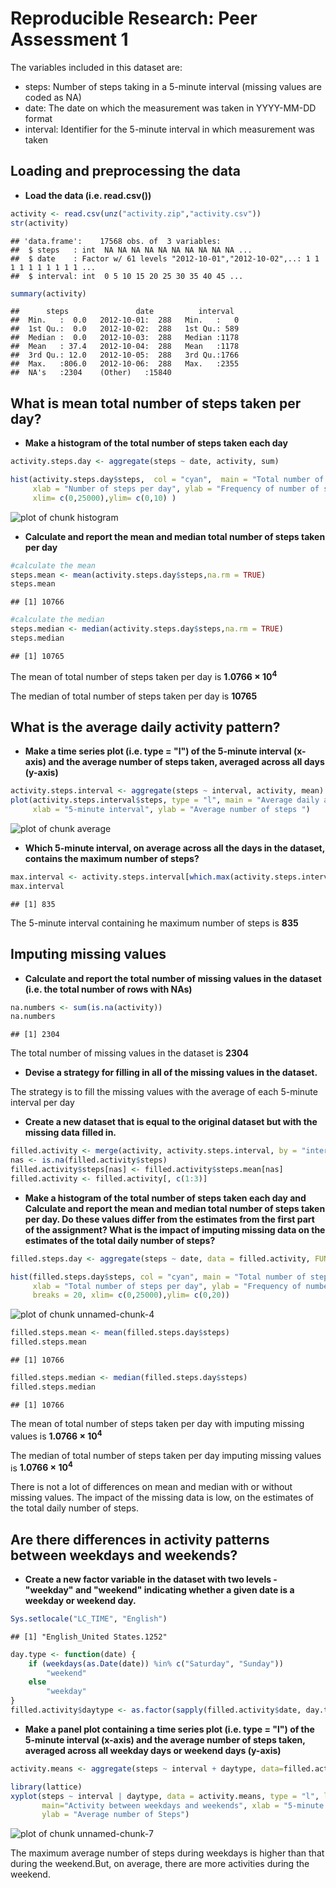 # Reproducible Research: Peer Assessment 1

The variables included in this dataset are:

* steps: Number of steps taking in a 5-minute interval (missing values are coded as NA)
* date: The date on which the measurement was taken in YYYY-MM-DD format
* interval: Identifier for the 5-minute interval in which measurement was taken


## Loading and preprocessing the data


* **Load the data (i.e. read.csv())**


```r
activity <- read.csv(unz("activity.zip","activity.csv"))
str(activity)
```

```
## 'data.frame':	17568 obs. of  3 variables:
##  $ steps   : int  NA NA NA NA NA NA NA NA NA NA ...
##  $ date    : Factor w/ 61 levels "2012-10-01","2012-10-02",..: 1 1 1 1 1 1 1 1 1 1 ...
##  $ interval: int  0 5 10 15 20 25 30 35 40 45 ...
```

```r
summary(activity)
```

```
##      steps               date          interval   
##  Min.   :  0.0   2012-10-01:  288   Min.   :   0  
##  1st Qu.:  0.0   2012-10-02:  288   1st Qu.: 589  
##  Median :  0.0   2012-10-03:  288   Median :1178  
##  Mean   : 37.4   2012-10-04:  288   Mean   :1178  
##  3rd Qu.: 12.0   2012-10-05:  288   3rd Qu.:1766  
##  Max.   :806.0   2012-10-06:  288   Max.   :2355  
##  NA's   :2304    (Other)   :15840
```
 


## What is mean total number of steps taken per day?

* **Make a histogram of the total number of steps taken each day**


```r
activity.steps.day <- aggregate(steps ~ date, activity, sum)

hist(activity.steps.day$steps,  col = "cyan",  main = "Total number of steps taken per day", 
     xlab = "Number of steps per day", ylab = "Frequency of number of steps", breaks = 20, 
     xlim= c(0,25000),ylim= c(0,10) )
```

![plot of chunk histogram](./PA1_template_files/figure-html/histogram.png) 

* **Calculate and report the mean and median total number of steps taken per day**


```r
#calculate the mean
steps.mean <- mean(activity.steps.day$steps,na.rm = TRUE)
steps.mean
```

```
## [1] 10766
```

```r
#calculate the median
steps.median <- median(activity.steps.day$steps,na.rm = TRUE)
steps.median
```

```
## [1] 10765
```

The mean of total number of steps taken per day is **1.0766 &times; 10<sup>4</sup>**

The median of total number of steps taken per day is **10765**


## What is the average daily activity pattern?

* **Make a time series plot (i.e. type = "l") of the 5-minute interval (x-axis) and the average number of steps taken, averaged across all days (y-axis)**


```r
activity.steps.interval <- aggregate(steps ~ interval, activity, mean)
plot(activity.steps.interval$steps, type = "l", main = "Average daily activity",
     xlab = "5-minute interval", ylab = "Average number of steps ")
```

![plot of chunk average](./PA1_template_files/figure-html/average.png) 

* **Which 5-minute interval, on average across all the days in the dataset, contains the maximum number of steps?**


```r
max.interval <- activity.steps.interval[which.max(activity.steps.interval$steps),]$interval
max.interval
```

```
## [1] 835
```

The 5-minute interval containing he maximum number of steps is **835**


## Imputing missing values

* **Calculate and report the total number of missing values in the dataset (i.e. the total number of rows with NAs)**


```r
na.numbers <- sum(is.na(activity))
na.numbers
```

```
## [1] 2304
```

The total number of missing values in the dataset is **2304**


* **Devise a strategy for filling in all of the missing values in the dataset.**

The strategy is to fill the missing values with the average of each 5-minute interval per day

* **Create a new dataset that is equal to the original dataset but with the missing data filled in.**


```r
filled.activity <- merge(activity, activity.steps.interval, by = "interval", suffixes = c("", ".mean"))
nas <- is.na(filled.activity$steps)
filled.activity$steps[nas] <- filled.activity$steps.mean[nas]
filled.activity <- filled.activity[, c(1:3)]
```

* **Make a histogram of the total number of steps taken each day and Calculate and report the mean and median total number of steps taken per day. Do these values differ from the estimates from the first part of the assignment? What is the impact of imputing missing data on the estimates of the total daily number of steps?**


```r
filled.steps.day <- aggregate(steps ~ date, data = filled.activity, FUN = sum)

hist(filled.steps.day$steps, col = "cyan", main = "Total number of steps taken per day", 
     xlab = "Total number of steps per day", ylab = "Frequency of number of steps", 
     breaks = 20, xlim= c(0,25000),ylim= c(0,20))
```

![plot of chunk unnamed-chunk-4](./PA1_template_files/figure-html/unnamed-chunk-4.png) 


```r
filled.steps.mean <- mean(filled.steps.day$steps)
filled.steps.mean
```

```
## [1] 10766
```

```r
filled.steps.median <- median(filled.steps.day$steps)
filled.steps.median
```

```
## [1] 10766
```

The mean of total number of steps taken per day with imputing missing values is **1.0766 &times; 10<sup>4</sup>**

The median of total number of steps taken per day imputing missing values is **1.0766 &times; 10<sup>4</sup>**


There is not a lot of differences on mean and median with or without missing values.
The impact of the missing data is low, on the estimates of the total daily number of steps.


## Are there differences in activity patterns between weekdays and weekends?

* **Create a new factor variable in the dataset with two levels - "weekday" and "weekend" indicating whether a given date is a weekday or weekend day.**


```r
Sys.setlocale("LC_TIME", "English")
```

```
## [1] "English_United States.1252"
```

```r
day.type <- function(date) {
    if (weekdays(as.Date(date)) %in% c("Saturday", "Sunday")) 
        "weekend"
    else 
        "weekday"
}
filled.activity$daytype <- as.factor(sapply(filled.activity$date, day.type))
```


* **Make a panel plot containing a time series plot (i.e. type = "l") of the 5-minute interval (x-axis) and the average number of steps taken, averaged across all weekday days or weekend days (y-axis)**


```r
activity.means <- aggregate(steps ~ interval + daytype, data=filled.activity, mean)

library(lattice)
xyplot(steps ~ interval | daytype, data = activity.means, type = "l", layout = c(1, 2), 
       main="Activity between weekdays and weekends", xlab = "5-minute interval" , 
       ylab = "Average number of Steps")
```

![plot of chunk unnamed-chunk-7](./PA1_template_files/figure-html/unnamed-chunk-7.png) 


The maximum average number of steps during weekdays is higher than that during the weekend.But, on average, there are more activities during the weekend. 

